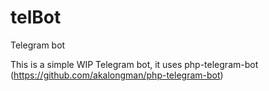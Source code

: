 # telBot
Telegram bot

This is a simple WIP Telegram bot, it uses php-telegram-bot (https://github.com/akalongman/php-telegram-bot)
